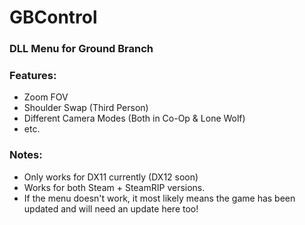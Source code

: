 # GBControl


### DLL Menu for Ground Branch









### Features:
* Zoom FOV
* Shoulder Swap (Third Person)
* Different Camera Modes (Both in Co-Op & Lone Wolf)
* etc.



### Notes:
* Only works for DX11 currently (DX12 soon)
* Works for both Steam + SteamRIP versions.
* If the menu doesn't work, it most likely means the game has been updated and will need an update here too!
